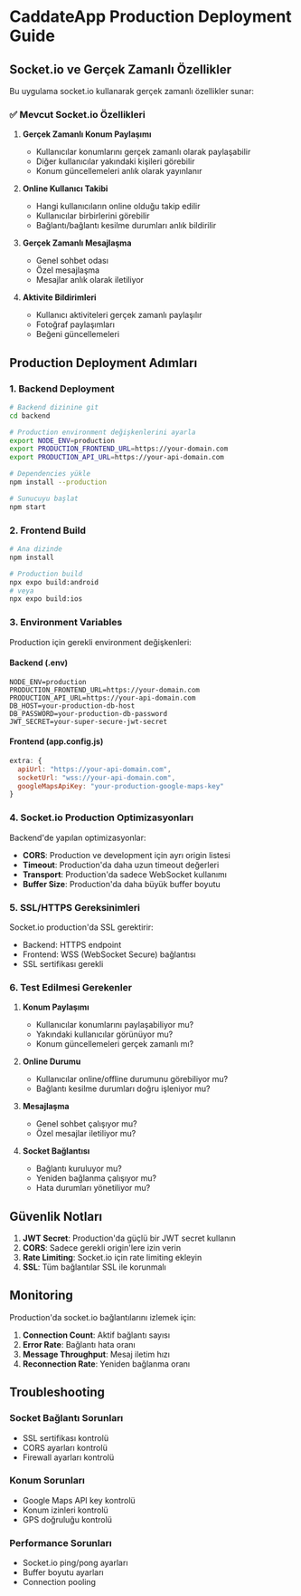 # CaddateApp Production Deployment Guide

## Socket.io ve Gerçek Zamanlı Özellikler

Bu uygulama socket.io kullanarak gerçek zamanlı özellikler sunar:

### ✅ Mevcut Socket.io Özellikleri

1. **Gerçek Zamanlı Konum Paylaşımı**
   - Kullanıcılar konumlarını gerçek zamanlı olarak paylaşabilir
   - Diğer kullanıcılar yakındaki kişileri görebilir
   - Konum güncellemeleri anlık olarak yayınlanır

2. **Online Kullanıcı Takibi**
   - Hangi kullanıcıların online olduğu takip edilir
   - Kullanıcılar birbirlerini görebilir
   - Bağlantı/bağlantı kesilme durumları anlık bildirilir

3. **Gerçek Zamanlı Mesajlaşma**
   - Genel sohbet odası
   - Özel mesajlaşma
   - Mesajlar anlık olarak iletiliyor

4. **Aktivite Bildirimleri**
   - Kullanıcı aktiviteleri gerçek zamanlı paylaşılır
   - Fotoğraf paylaşımları
   - Beğeni güncellemeleri

## Production Deployment Adımları

### 1. Backend Deployment

```bash
# Backend dizinine git
cd backend

# Production environment değişkenlerini ayarla
export NODE_ENV=production
export PRODUCTION_FRONTEND_URL=https://your-domain.com
export PRODUCTION_API_URL=https://your-api-domain.com

# Dependencies yükle
npm install --production

# Sunucuyu başlat
npm start
```

### 2. Frontend Build

```bash
# Ana dizinde
npm install

# Production build
npx expo build:android
# veya
npx expo build:ios
```

### 3. Environment Variables

Production için gerekli environment değişkenleri:

#### Backend (.env)
```
NODE_ENV=production
PRODUCTION_FRONTEND_URL=https://your-domain.com
PRODUCTION_API_URL=https://your-api-domain.com
DB_HOST=your-production-db-host
DB_PASSWORD=your-production-db-password
JWT_SECRET=your-super-secure-jwt-secret
```

#### Frontend (app.config.js)
```javascript
extra: {
  apiUrl: "https://your-api-domain.com",
  socketUrl: "wss://your-api-domain.com",
  googleMapsApiKey: "your-production-google-maps-key"
}
```

### 4. Socket.io Production Optimizasyonları

Backend'de yapılan optimizasyonlar:

- **CORS**: Production ve development için ayrı origin listesi
- **Timeout**: Production'da daha uzun timeout değerleri
- **Transport**: Production'da sadece WebSocket kullanımı
- **Buffer Size**: Production'da daha büyük buffer boyutu

### 5. SSL/HTTPS Gereksinimleri

Socket.io production'da SSL gerektirir:

- Backend: HTTPS endpoint
- Frontend: WSS (WebSocket Secure) bağlantısı
- SSL sertifikası gerekli

### 6. Test Edilmesi Gerekenler

1. **Konum Paylaşımı**
   - Kullanıcılar konumlarını paylaşabiliyor mu?
   - Yakındaki kullanıcılar görünüyor mu?
   - Konum güncellemeleri gerçek zamanlı mı?

2. **Online Durumu**
   - Kullanıcılar online/offline durumunu görebiliyor mu?
   - Bağlantı kesilme durumları doğru işleniyor mu?

3. **Mesajlaşma**
   - Genel sohbet çalışıyor mu?
   - Özel mesajlar iletiliyor mu?

4. **Socket Bağlantısı**
   - Bağlantı kuruluyor mu?
   - Yeniden bağlanma çalışıyor mu?
   - Hata durumları yönetiliyor mu?

## Güvenlik Notları

1. **JWT Secret**: Production'da güçlü bir JWT secret kullanın
2. **CORS**: Sadece gerekli origin'lere izin verin
3. **Rate Limiting**: Socket.io için rate limiting ekleyin
4. **SSL**: Tüm bağlantılar SSL ile korunmalı

## Monitoring

Production'da socket.io bağlantılarını izlemek için:

1. **Connection Count**: Aktif bağlantı sayısı
2. **Error Rate**: Bağlantı hata oranı
3. **Message Throughput**: Mesaj iletim hızı
4. **Reconnection Rate**: Yeniden bağlanma oranı

## Troubleshooting

### Socket Bağlantı Sorunları
- SSL sertifikası kontrolü
- CORS ayarları kontrolü
- Firewall ayarları kontrolü

### Konum Sorunları
- Google Maps API key kontrolü
- Konum izinleri kontrolü
- GPS doğruluğu kontrolü

### Performance Sorunları
- Socket.io ping/pong ayarları
- Buffer boyutu ayarları
- Connection pooling
